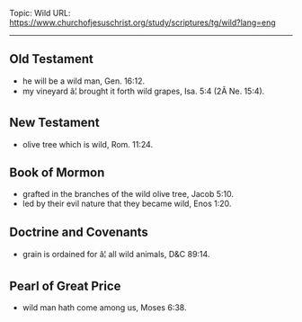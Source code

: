 Topic: Wild
URL: https://www.churchofjesuschrist.org/study/scriptures/tg/wild?lang=eng

---

## Old Testament

- he will be a wild man, Gen. 16:12.
- my vineyard â¦ brought it forth wild grapes, Isa. 5:4 (2Â Ne. 15:4).

## New Testament

- olive tree which is wild, Rom. 11:24.

## Book of Mormon

- grafted in the branches of the wild olive tree, Jacob 5:10.
- led by their evil nature that they became wild, Enos 1:20.

## Doctrine and Covenants

- grain is ordained for â¦ all wild animals, D&C 89:14.

## Pearl of Great Price

- wild man hath come among us, Moses 6:38.

